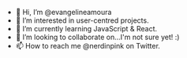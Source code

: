 - 👋 Hi, I’m @evangelineamoura
- 👀 I’m interested in user-centred projects.
- 🌱 I’m currently learning JavaScript & React.
- 💞️ I’m looking to collaborate on...I'm not sure yet! :) 
- 📫 How to reach me @nerdinpink on Twitter.

<!---
evangelineamoura/evangelineamoura is a ✨ special ✨ repository because its `README.md` (this file) appears on your GitHub profile.
You can click the Preview link to take a look at your changes.
--->
